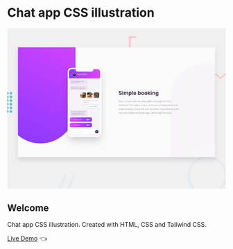 # Chat app CSS illustration

![Design preview for Chat app CSS illustration](./design/desktop-preview.jpg)

## Welcome 

Chat app CSS illustration. Created with HTML, CSS and Tailwind CSS.

[Live Demo](https://dmitriy24s.github.io/Chat-app-CSS-illustration/) 👈
